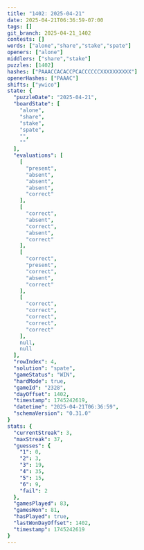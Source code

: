 ```yaml
---
title: "1402: 2025-04-21"
date: 2025-04-21T06:36:59-07:00
tags: []
git_branch: 2025-04-21_1402
contests: []
words: ["alone","share","stake","spate"]
openers: ["alone"]
middlers: ["share","stake"]
puzzles: [1402]
hashes: ["PAAACCACACCPCACCCCCCXXXXXXXXXX"]
openerHashes: ["PAAAC"]
shifts: ["ywico"]
state: {
  "puzzleDate": "2025-04-21",
  "boardState": [
    "alone",
    "share",
    "stake",
    "spate",
    "",
    ""
  ],
  "evaluations": [
    [
      "present",
      "absent",
      "absent",
      "absent",
      "correct"
    ],
    [
      "correct",
      "absent",
      "correct",
      "absent",
      "correct"
    ],
    [
      "correct",
      "present",
      "correct",
      "absent",
      "correct"
    ],
    [
      "correct",
      "correct",
      "correct",
      "correct",
      "correct"
    ],
    null,
    null
  ],
  "rowIndex": 4,
  "solution": "spate",
  "gameStatus": "WIN",
  "hardMode": true,
  "gameId": "2328",
  "dayOffset": 1402,
  "timestamp": 1745242619,
  "datetime": "2025-04-21T06:36:59",
  "schemaVersion": "0.31.0"
}
stats: {
  "currentStreak": 3,
  "maxStreak": 37,
  "guesses": {
    "1": 0,
    "2": 3,
    "3": 19,
    "4": 35,
    "5": 15,
    "6": 9,
    "fail": 2
  },
  "gamesPlayed": 83,
  "gamesWon": 81,
  "hasPlayed": true,
  "lastWonDayOffset": 1402,
  "timestamp": 1745242619
}
---
```

<!-- more -->
